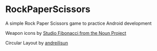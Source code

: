 # RockPaperScissors
A simple Rock Paper Scissors game to practice Android development


Weapon icons by [Studio Fibonacci from the Noun Project](https://thenounproject.com/StudioFibonacci/collection/roshambo)

Circular Layout by [andreilisun](https://github.com/andreilisun/Circular-Layout)
